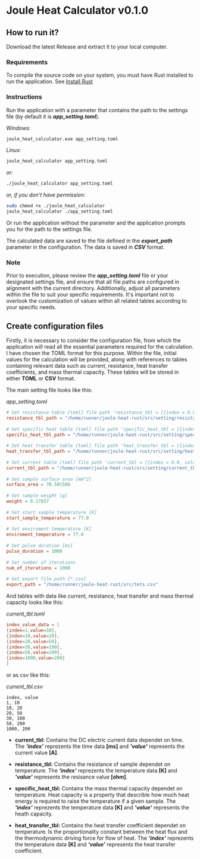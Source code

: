 # Joule Heat Calculator v0.1.0

## How to run it? 
Download the latest Release and extract it to your local computer. 
  
### Requirements 
To compile the source code on your system, you must have Rust installed to run the application. See [Install Rust](https://rust-lang.org/tools/install) 
  
### Instructions 
Run the application with a parameter that contains the path to the settings file (by default it is ***app_setting.toml***). 

*Windows:*
```bash
joule_heat_calculator.exe app_setting.toml 
```

*Linux:*
```bash
joule_heat_calculator app_setting.toml 
```
*or:*
```bash
./joule_heat_calculator app_setting.toml 
```
*or, if you don't have permission:*
```bash
sudo chmod +x ./joule_heat_calculator
joule_heat_calculator ./app_setting.toml 
``` 
  
Or run the application without the parameter and the application prompts you for the path to the settings file. 

The calculated data are saved to the file defined in the ***export_path*** parameter in the configuration. The data is saved in ***CSV*** format.

### Note 
Prior to execution, please review the ***app_setting.toml*** file or your designated settings file, and ensure that all file paths are configured in alignment with the current directory. Additionally, adjust all parameters within the file to suit your specific requirements. It's important not to overlook the customization of values within all related tables according to your specific needs.

## Create configuration files 
Firstly, it is necessary to consider the configuration file, from which the application will read all the essential parameters required for the calculation. I have chosen the TOML format for this purpose. Within the file, initial values for the calculation will be provided, along with references to tables containing relevant data such as current, resistance, heat transfer coefficients, and mass thermal capacity. These tables will be stored in either **TOML** or **CSV** format. 
  
The main setting file looks like this: 
  
*app_setting.toml* 
```toml 
# Set resistance table [toml] file path 'resistance_tbl = [{index = 0.0, value=0.0}]' or as CSV file 
resistance_tbl_path = "/home/runner/joule-heat-rust/src/setting/resistance_tbl.csv" 
  
# Set specific heat table [toml] file path 'specific_heat_tbl = [{index = 0.0, value=0.0}]' or as CSV file 
specific_heat_tbl_path = "/home/runner/joule-heat-rust/src/setting/specific_heat_tbl.csv" 
  
# Set heat transfer table [toml] file path 'heat_transfer_tbl = [{index = 0.0, value=0.0}]' or as CSV file 
heat_transfer_tbl_path = "/home/runner/joule-heat-rust/src/setting/heat_transfer_tbl.csv" 
  
# Set current table [toml] file path 'current_tbl = [{index = 0.0, value=0.0}]' or as CSV file 
current_tbl_path = "/home/runner/joule-heat-rust/src/setting/current_tbl.csv" 
  
# Set sample surface area [mm^2] 
surface_area = 70.591586 
  
# Set sample weight [g] 
weight = 0.17037 
  
# Set start sample temperature [K] 
start_sample_temperature = 77.0 
  
# Set enviroment temperature [K] 
enviroment_temperature = 77.0 
  
# Set pulse duration [ms] 
pulse_duration = 1000 
  
# Set number of iterations 
num_of_iterations = 1000 
  
# Set export file path [*.csv]
export_path = "/home/runner/joule-heat-rust/src/tets.csv" 
``` 
  
And tables with data like current, resistance, heat transfer and mass thermal capacity looks like this: 
  
*current_tbl.toml* 
```toml 
index_value_data = [  
{index=1,value=10}, 
{index=10,value=20}, 
{index=20,value=50}, 
{index=30,value=100}, 
{index=50,value=200}, 
{index=1000,value=200} 
] 
``` 
  
or as csv like this: 
  
*current_tbl.csv* 
```csv 
index, value 
1, 10 
10, 20 
20, 50 
30, 100 
50, 200 
1000, 200 
``` 
  
- **current_tbl:** 
Contains the DC electric current data dependet on time. The ***'index'*** reprezents the time data **[ms]** and ***'value'*** represents the current value **[A]**. 
  
- **resistance_tbl:** 
Contains the resistance of sample dependet on temperature. The ***'index'*** reprezents the temperature data **[K]** and ***'value'*** represents the resisance value **[ohm]**. 
  
- **specific_heat_tbl:** 
Contains the mass thermal capacity dependet on temperature. Heat capacity is a property that describle how much heat energy is required to raise the temperature if a given sample. The ***'index'*** reprezents the temperature data **[K]** and ***'value'*** represents the heath capacity. 
  
- **heat_transfer_tbl:** 
Contains the heat transfer coefficient dependet on temperature. Is the proportionality constant between the heat flux and the thermodynamic driving force for flow of heat. The ***'index'*** reprezents the temperature data **[K]** and ***'value'*** represents the heat transfer coefficient.
